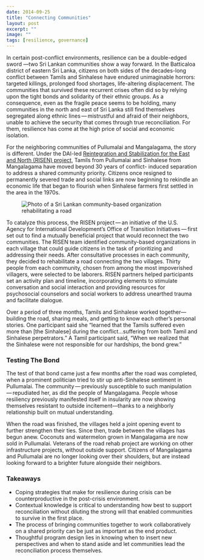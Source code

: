 ```yaml
---
date: 2014-09-25
title: "Connecting Communities"
layout: post
excerpt: ""
image: ""
tags: [resilience, governance]
---
```

<p>In certain post-conflict environments, resilience can be a double-edged sword —two Sri Lankan communities show a way forward. In the Batticaloa district of eastern Sri Lanka, citizens on both sides of the decades-long conflict between Tamils and Sinhalese have endured unimaginable horrors: targeted killings, prolonged food shortages, life-altering displacement. The communities that survived these recurrent crises often did so by relying upon the tight bonds and solidarity of their ethnic groups. As a consequence, even as the fragile peace seems to be holding, many communities in the north and east of Sri Lanka still find themselves segregated along ethnic lines — mistrustful and afraid of their neighbors, unable to achieve the security that comes through true reconciliation. For them, resilience has come at the high price of social and economic isolation.</p><p>For the neighboring communities of Pullumalai and Mangalagama, the story is different. Under the DAI-led <a href="http://dai.com/our-work/projects/sri-lanka—reintegration-and-stabilization-east-and-north-risen">Reintegration and Stabilization for the East and North (RISEN) project</a>, Tamils from Pullumalai and Sinhalese from Mangalagama have moved beyond 30 years of conflict- induced separation to address a shared community priority. Citizens once resigned to permanently severed trade and social links are now beginning to rekindle an economic life that began to flourish when Sinhalese farmers first settled in the area in the 1970s.</p><figure class="kg-card kg-image-card"><img src="https://pubs.ghost.io/uploads/doxtater-1.jpg" class="kg-image" alt="Photo of a Sri Lankan community-based organization rehabilitating a road" loading="lazy" title="The RISEN team supported community-based organizations in rehabilitating a road connecting two villages."></figure><p>To catalyze this process, the RISEN project — an initiative of the U.S. Agency for International Development’s Office of Transition Initiatives — first set out to find a mutually beneficial project that would reconnect the two communities. The RISEN team identified community-based organizations in each village that could guide citizens in the task of prioritizing and addressing their needs. After consultative processes in each community, they decided to rehabilitate a road connecting the two villages. Thirty people from each community, chosen from among the most impoverished villagers, were selected to be laborers. RISEN partners helped participants set an activity plan and timeline, incorporating elements to stimulate conversation and social interaction and providing resources for psychosocial counselors and social workers to address unearthed trauma and facilitate dialogue.</p><p>Over a period of three months, Tamils and Sinhalese worked together—building the road, sharing meals, and getting to know each other’s personal stories. One participant said she “learned that the Tamils suffered even more than [the Sinhalese] during the conflict…suffering from both Tamil and Sinhalese perpetrators.” A Tamil participant said, “When we realized that the Sinhalese were not responsible for our hardships, the bond grew.”</p><h3 id="testing-the-bond">Testing The Bond</h3><p>The test of that bond came just a few months after the road was completed, when a prominent politician tried to stir up anti-Sinhalese sentiment in Pullumalai. The community — previously susceptible to such manipulation — repudiated her, as did the people of Mangalagama. People whose resiliency previously manifested itself in insularity are now showing themselves resistant to outside incitement—thanks to a neighborly relationship built on mutual understanding.</p><p>When the road was finished, the villages held a joint opening event to further strengthen their ties. Since then, trade between the villages has begun anew. Coconuts and watermelon grown in Mangalagama are now sold in Pullumalai. Veterans of the road rehab project are working on other infrastructure projects, without outside support. Citizens of Mangalagama and Pullumalai are no longer looking over their shoulders, but are instead looking forward to a brighter future alongside their neighbors.</p><h3 id="takeaways">Takeaways</h3><ul><li>Coping strategies that make for resilience during crisis can be counterproductive in the post-crisis environment.</li><li>Contextual knowledge is critical to understanding how best to support reconciliation without diluting the strong will that enabled communities to survive in the first place.</li><li>The process of bringing communities together to work collaboratively on a shared priority can be just as important as the end product.</li><li>Thoughtful program design lies in knowing when to insert new perspectives and when to stand aside and let communities lead the reconciliation process themselves.</li></ul>
  